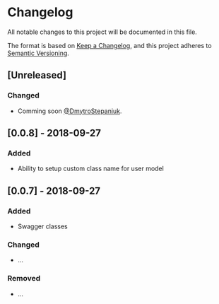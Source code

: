 # Changelog
All notable changes to this project will be documented in this file.

The format is based on [Keep a Changelog](https://keepachangelog.com/en/1.0.0/),
and this project adheres to [Semantic Versioning](https://semver.org/spec/v2.0.0.html).

## [Unreleased]
### Changed
- Comming soon [@DmytroStepaniuk](https://github.com/DmytroStepaniuk).


## [0.0.8] - 2018-09-27
### Added
- Ability to setup custom class name for user model

## [0.0.7] - 2018-09-27
### Added
- Swagger classes

### Changed
- ...

### Removed
- ...
